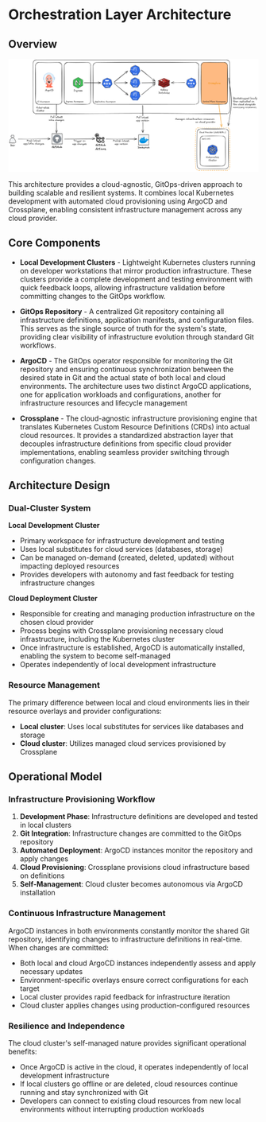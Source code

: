 # Orchestration Layer Architecture

## Overview

![Epicshelter Orchestration Layer Architecture](../assets/orchestration-layer-architecture.png)

This architecture provides a cloud-agnostic, GitOps-driven approach to building scalable and resilient systems. It
combines local Kubernetes development with automated cloud provisioning using ArgoCD and Crossplane, enabling consistent
infrastructure management across any cloud provider.

## Core Components

- **Local Development Clusters** - Lightweight Kubernetes clusters running on developer workstations that mirror
  production infrastructure. These clusters provide a complete development and testing environment with quick feedback
  loops, allowing infrastructure validation before committing changes to the GitOps workflow.

- **GitOps Repository** - A centralized Git repository containing all infrastructure definitions, application manifests,
  and configuration files. This serves as the single source of truth for the system's state, providing clear visibility
  of infrastructure evolution through standard Git workflows.

- **ArgoCD** - The GitOps operator responsible for monitoring the Git repository and ensuring continuous synchronization
  between the desired state in Git and the actual state of both local and cloud environments. The architecture uses two
  distinct ArgoCD applications, one for application workloads and configurations, another for infrastructure resources
  and lifecycle management

- **Crossplane** - The cloud-agnostic infrastructure provisioning engine that translates Kubernetes Custom Resource
  Definitions (CRDs) into actual cloud resources. It provides a standardized abstraction layer that decouples
  infrastructure definitions from specific cloud provider implementations, enabling seamless provider switching through
  configuration changes.

## Architecture Design

### Dual-Cluster System

**Local Development Cluster**

- Primary workspace for infrastructure development and testing
- Uses local substitutes for cloud services (databases, storage)
- Can be managed on-demand (created, deleted, updated) without impacting deployed resources
- Provides developers with autonomy and fast feedback for testing infrastructure changes

**Cloud Deployment Cluster**

- Responsible for creating and managing production infrastructure on the chosen cloud provider
- Process begins with Crossplane provisioning necessary cloud infrastructure, including the Kubernetes cluster
- Once infrastructure is established, ArgoCD is automatically installed, enabling the system to become self-managed
- Operates independently of local development infrastructure

### Resource Management

The primary difference between local and cloud environments lies in their resource overlays and provider configurations:

- **Local cluster**: Uses local substitutes for services like databases and storage
- **Cloud cluster**: Utilizes managed cloud services provisioned by Crossplane

## Operational Model

### Infrastructure Provisioning Workflow

1. **Development Phase**: Infrastructure definitions are developed and tested in local clusters
2. **Git Integration**: Infrastructure changes are committed to the GitOps repository
3. **Automated Deployment**: ArgoCD instances monitor the repository and apply changes
4. **Cloud Provisioning**: Crossplane provisions cloud infrastructure based on definitions
5. **Self-Management**: Cloud cluster becomes autonomous via ArgoCD installation

### Continuous Infrastructure Management

ArgoCD instances in both environments constantly monitor the shared Git repository, identifying changes to
infrastructure definitions in real-time. When changes are committed:

- Both local and cloud ArgoCD instances independently assess and apply necessary updates
- Environment-specific overlays ensure correct configurations for each target
- Local cluster provides rapid feedback for infrastructure iteration
- Cloud cluster applies changes using production-configured resources

### Resilience and Independence

The cloud cluster's self-managed nature provides significant operational benefits:

- Once ArgoCD is active in the cloud, it operates independently of local development infrastructure
- If local clusters go offline or are deleted, cloud resources continue running and stay synchronized with Git
- Developers can connect to existing cloud resources from new local environments without interrupting production
  workloads
